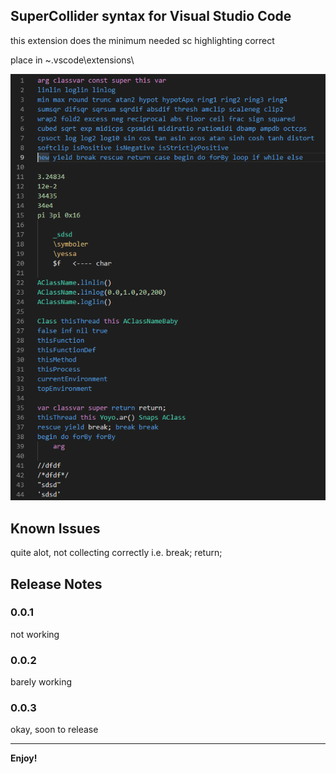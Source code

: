 ## SuperCollider syntax for Visual Studio Code
this extension does the minimum needed sc highlighting correct

place in ~\.vscode\extensions\

![example](./images/syntax_test.png "example")

## Known Issues

quite alot, not collecting correctly i.e. break; return;

## Release Notes

### 0.0.1

not working

### 0.0.2

barely working

### 0.0.3

okay, soon to release

---------------------------------------------------------------------------------------

**Enjoy!**